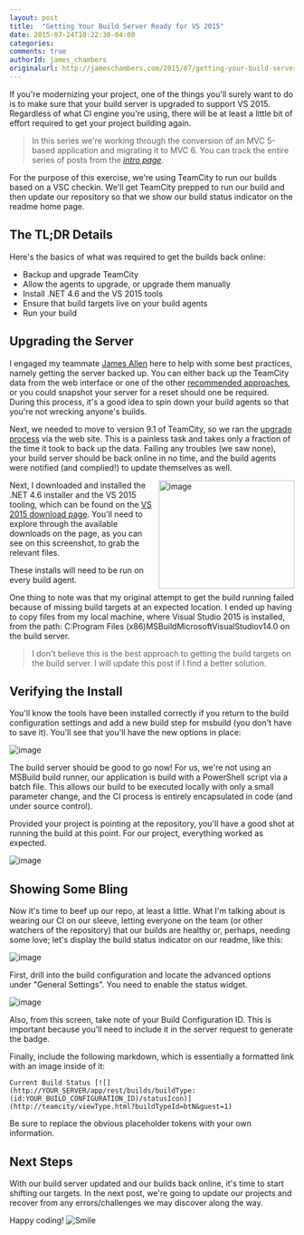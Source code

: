 ```yaml
---
layout: post
title:  "Getting Your Build Server Ready for VS 2015"
date: 2015-07-24T10:22:30-04:00
categories:
comments: true
authorId: james_chambers
originalurl: http://jameschambers.com/2015/07/getting-your-build-server-ready-for-vs-2015/
---
```


If you're modernizing your project, one of the things you'll surely want to do is to make sure that your build server is upgraded to support VS 2015. Regardless of what CI engine you're using, there will be at least a little bit of effort required to get your project building again.

>In this series we're working through the conversion of an MVC 5-based application and migrating it to MVC 6. You can track the entire series of posts from the [_intro page_][1].

For the purpose of this exercise, we're using TeamCity to run our builds based on a VSC checkin. We'll get TeamCity prepped to run our build and then update our repository so that we show our build status indicator on the readme home page.

## The TL;DR Details

Here's the basics of what was required to get the builds back online:

* Backup and upgrade TeamCity
* Allow the agents to upgrade, or upgrade them manually
* Install .NET 4.6 and the VS 2015 tools
* Ensure that build targets live on your build agents
* Run your build

## Upgrading the Server

I engaged my teammate [James Allen][2] here to help with some best practices, namely getting the server backed up. You can either back up the TeamCity data from the web interface or one of the other [recommended approaches][3], or you could snapshot your server for a reset should one be required. During this process, it's a good idea to spin down your build agents so that you're not wrecking anyone's builds.

Next, we needed to move to version 9.1 of TeamCity, so we ran the [upgrade process][4] via the web site. This is a painless task and takes only a fraction of the time it took to back up the data. Failing any troubles (we saw none), your build server should be back online in no time, and the build agents were notified (and complied!) to update themselves as well.

<img width="240" height="191" title="image" align="right" style="margin: 0px 0px 0px 10px; border: 0px currentcolor; border-image: none; float: right; display: inline; background-image: none;" alt="image" src="http://jameschambers.com/wp-content/uploads/2015/07/image_thumb5.png" border="0" scale="0">Next, I downloaded and installed the .NET 4.6 installer and the VS 2015 tooling, which can be found on the [VS 2015 download page][6]. You'll need to explore through the available downloads on the page, as you can see on this screenshot, to grab the relevant files.

These installs will need to be run on every build agent.

One thing to note was that my original attempt to get the build running failed because of missing build targets at an expected location. I ended up having to copy files from my local machine, where Visual Studio 2015 is installed, from the path: C:Program Files (x86)MSBuildMicrosoftVisualStudiov14.0 on the build server.

>I don't believe this is the best approach to getting the build targets on the build server. I will update this post if I find a better solution.

## Verifying the Install

You'll know the tools have been installed correctly if you return to the build configuration settings and add a new build step for msbuild (you don't have to save it). You'll see that you'll have the new options in place:

![image][7]

The build server should be good to go now! For us, we're not using an MSBuild build runner, our application is build with a PowerShell script via a batch file. This allows our build to be executed locally with only a small parameter change, and the CI process is entirely encapsulated in code (and under source control).

Provided your project is pointing at the repository, you'll have a good shot at running the build at this point. For our project, everything worked as expected.

![image][8]

## Showing Some Bling

Now it's time to beef up our repo, at least a little. What I'm talking about is wearing our CI on our sleeve, letting everyone on the team (or other watchers of the repository) that our builds are healthy or, perhaps, needing some love; let's display the build status indicator on our readme, like this:

![image][9]

First, drill into the build configuration and locate the advanced options under "General Settings". You need to enable the status widget.

![image][10]

Also, from this screen, take note of your Build Configuration ID. This is important because you'll need to include it in the server request to generate the badge.

Finally, include the following markdown, which is essentially a formatted link with an image inside of it:

    Current Build Status [![](http://YOUR_SERVER/app/rest/builds/buildType:(id:YOUR_BUILD_CONFIGURATION_ID)/statusIcon)](http://teamcity/viewType.html?buildTypeId=btN&guest=1)

Be sure to replace the obvious placeholder tokens with your own information.

## Next Steps

With our build server updated and our builds back online, it's time to start shifting our targets. In the next post, we're going to update our projects and recover from any errors/challenges we may discover along the way.

Happy coding! ![Smile][11]

[1]: http://jameschambers.com/2015/07/upgrading-a-real-world-mvc-5-application-to-mvc-6/
[2]: http://www.clear-measure.com/our-team/
[3]: https://confluence.jetbrains.com/display/TCD9/TeamCity+Data+Backup
[4]: https://confluence.jetbrains.com/display/TCD9/Upgrade
[5]: http://jameschambers.com/wp-content/uploads/2015/07/image_thumb5.png "image"
[6]: https://www.visualstudio.com/downloads/download-visual-studio-vs
[7]: http://jameschambers.com/wp-content/uploads/2015/07/image14.png "image"
[8]: http://jameschambers.com/wp-content/uploads/2015/07/image15.png "image"
[9]: http://jameschambers.com/wp-content/uploads/2015/07/image16.png "image"
[10]: http://jameschambers.com/wp-content/uploads/2015/07/image17.png "image"
[11]: http://jameschambers.com/wp-content/uploads/2015/07/wlEmoticon-smile3.png
  